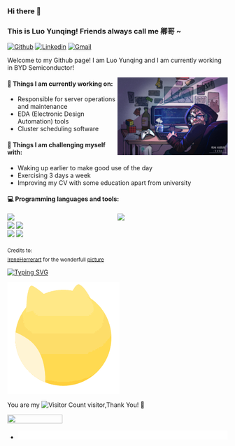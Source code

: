
### Hi there 👋 
### This is Luo Yunqing! Friends always call me 卿哥 ~

[![Github](https://img.shields.io/badge/-Github-000?style=flat&logo=Github&logoColor=white)](https://github.com/luoyunqinghaha)
[![Linkedin](https://img.shields.io/badge/-LinkedIn-blue?style=flat&logo=Linkedin&logoColor=white)](https://www.linkedin.com/in/luoyunqing/)
[![Gmail](https://img.shields.io/badge/-Gmail-c14438?style=flat&logo=Gmail&logoColor=white)](mailto:lyq2251991@gmail.com)

Welcome to my Github page! I am Luo Yunqing and I am currently working in BYD Semiconductor!  

<img align="right" alt="img" src="https://github.com/luoyunqinghaha/lyq/blob/master/cover_image.jpg" width="50%" height="auto" />


#### 🌱 Things I am currently working on: 
 - Responsible for server operations and maintenance
 - EDA (Electronic Design Automation) tools
 - Cluster scheduling software
#### 💪 Things I am challenging myself with:
- Waking up earlier to make good use of the day
- Exercising 3 days a week
- Improving my CV with some education apart from university

#### 💻 Programming languages and tools: 
<p>
	<img width="50%" align="right" src="https://github-readme-stats.vercel.app/api?username=luoyunqinghaha&show_icons=true&theme=transparent" />

<code><img width="10%" src="https://www.vectorlogo.zone/logos/python/python-ar21.svg"></code>
<br />
<code><img width="10%" src="https://www.vectorlogo.zone/logos/mysql/mysql-ar21.svg"></code>
<code><img width="10%" src="https://www.vectorlogo.zone/logos/mongodb/mongodb-ar21.svg"></code>
<br />
<code><img width="10%" src="https://www.vectorlogo.zone/logos/apache_hadoop/apache_hadoop-ar21.svg"></code>
<code><img width="10%" src="https://www.vectorlogo.zone/logos/git-scm/git-scm-ar21.svg"></code>
</p>

<sub>Credits to: <br/>[IreneHerrerart](https://www.artstation.com/ireneherrera) for the wonderfull [picture](https://github.com/FernandoRoldan93/FernandoRoldan93/blob/master/cover_image.jpg)</sub>

  [![Typing SVG](https://readme-typing-svg.demolab.com?font=Fira+Code&pause=1000&color=E185F7&width=435&lines=life+is+fucking+movie)](https://git.io/typing-svg)
  
 <img src="https://github.com/heartyang520/HeartYang.github.io/blob/main/share/TianChong_b.gif?raw=true">


You are my ![Visitor Count](https://profile-counter.glitch.me/wisdom-zhe/count.svg) visitor,Thank You!  💋

<img src="https://github.com/heartyang520/HeartYang.github.io/blob/main/share/terminal.gif?raw=true" width="50%" height="50%">


- <img src="https://github.com/heartyang520/HeartYang.github.io/blob/main/share/paomaxian.gif?raw=true" height="20" width="100%">



